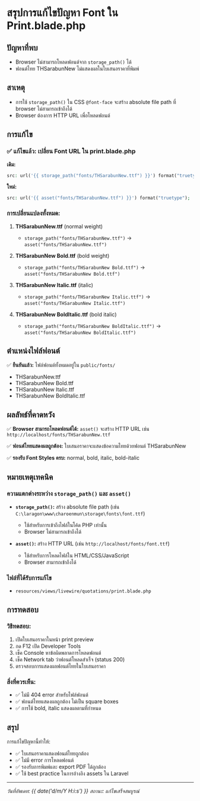 # สรุปการแก้ไขปัญหา Font ใน Print.blade.php

## ปัญหาที่พบ
- Browser ไม่สามารถโหลดฟอนต์จาก `storage_path()` ได้
- ฟอนต์ไทย THSarabunNew ไม่แสดงผลในใบเสนอราคาที่พิมพ์

## สาเหตุ
- การใช้ `storage_path()` ใน CSS `@font-face` จะสร้าง absolute file path ที่ browser ไม่สามารถเข้าถึงได้
- Browser ต้องการ HTTP URL เพื่อโหลดฟอนต์

## การแก้ไข

### ✅ แก้ไขแล้ว: เปลี่ยน Font URL ใน print.blade.php

**เดิม:**
```php
src: url('{{ storage_path("fonts/THSarabunNew.ttf") }}') format("truetype");
```

**ใหม่:**
```php
src: url('{{ asset("fonts/THSarabunNew.ttf") }}') format("truetype");
```

### การเปลี่ยนแปลงทั้งหมด:

1. **THSarabunNew.ttf** (normal weight)
   - `storage_path("fonts/THSarabunNew.ttf")` → `asset("fonts/THSarabunNew.ttf")`

2. **THSarabunNew Bold.ttf** (bold weight)
   - `storage_path("fonts/THSarabunNew Bold.ttf")` → `asset("fonts/THSarabunNew Bold.ttf")`

3. **THSarabunNew Italic.ttf** (italic)
   - `storage_path("fonts/THSarabunNew Italic.ttf")` → `asset("fonts/THSarabunNew Italic.ttf")`

4. **THSarabunNew BoldItalic.ttf** (bold italic)
   - `storage_path("fonts/THSarabunNew BoldItalic.ttf")` → `asset("fonts/THSarabunNew BoldItalic.ttf")`

## ตำแหน่งไฟล์ฟอนต์

✅ **ยืนยันแล้ว:** ไฟล์ฟอนต์ทั้งหมดอยู่ใน `public/fonts/`
- THSarabunNew.ttf
- THSarabunNew Bold.ttf  
- THSarabunNew Italic.ttf
- THSarabunNew BoldItalic.ttf

## ผลลัพธ์ที่คาดหวัง

✅ **Browser สามารถโหลดฟอนต์ได้:** `asset()` จะสร้าง HTTP URL เช่น `http://localhost/fonts/THSarabunNew.ttf`

✅ **ฟอนต์ไทยแสดงผลถูกต้อง:** ใบเสนอราคาจะแสดงข้อความไทยด้วยฟอนต์ THSarabunNew

✅ **รองรับ Font Styles ครบ:** normal, bold, italic, bold-italic

## หมายเหตุเทคนิค

### ความแตกต่างระหว่าง `storage_path()` และ `asset()`

- **`storage_path()`:** สร้าง absolute file path (เช่น `C:\laragon\www\charoenmun\storage\fonts\font.ttf`)
  - ใช้สำหรับการเข้าถึงไฟล์ในโค้ด PHP เท่านั้น
  - Browser ไม่สามารถเข้าถึงได้

- **`asset()`:** สร้าง HTTP URL (เช่น `http://localhost/fonts/font.ttf`)
  - ใช้สำหรับการโหลดไฟล์ใน HTML/CSS/JavaScript
  - Browser สามารถเข้าถึงได้

### ไฟล์ที่ได้รับการแก้ไข

- `resources/views/livewire/quotations/print.blade.php`

## การทดสอบ

### วิธีทดสอบ:
1. เปิดใบเสนอราคาในหน้า print preview
2. กด F12 เปิด Developer Tools
3. เช็ค Console หาข้อผิดพลาดการโหลดฟอนต์
4. เช็ค Network tab ว่าฟอนต์โหลดสำเร็จ (status 200)
5. ตรวจสอบการแสดงผลฟอนต์ไทยในใบเสนอราคา

### สิ่งที่ควรเห็น:
- ✅ ไม่มี 404 error สำหรับไฟล์ฟอนต์
- ✅ ฟอนต์ไทยแสดงผลถูกต้อง ไม่เป็น square boxes
- ✅ การใช้ bold, italic แสดงผลตามที่กำหนด

## สรุป

การแก้ไขปัญหานี้ทำให้:
- ✅ ใบเสนอราคาแสดงฟอนต์ไทยถูกต้อง
- ✅ ไม่มี error การโหลดฟอนต์
- ✅ รองรับการพิมพ์และ export PDF ได้ถูกต้อง
- ✅ ใช้ best practice ในการอ้างอิง assets ใน Laravel

---
*วันที่อัพเดท: {{ date('d/m/Y H:i:s') }}*
*สถานะ: แก้ไขเสร็จสมบูรณ์*
